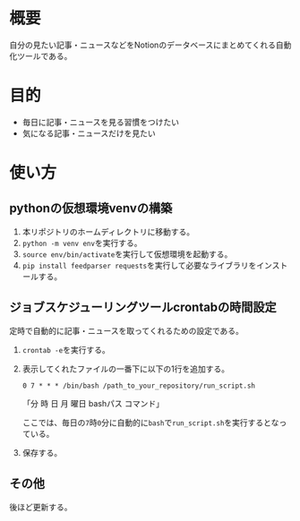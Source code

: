 # 概要
自分の見たい記事・ニュースなどをNotionのデータベースにまとめてくれる自動化ツールである。

# 目的
- 毎日に記事・ニュースを見る習慣をつけたい
- 気になる記事・ニュースだけを見たい

# 使い方
## pythonの仮想環境venvの構築
1. 本リポジトリのホームディレクトリに移動する。
2. `python -m venv env`を実行する。
3. `source env/bin/activate`を実行して仮想環境を起動する。
4. `pip install feedparser requests`を実行して必要なライブラリをインストールする。

## ジョブスケジューリングツールcrontabの時間設定
定時で自動的に記事・ニュースを取ってくれるための設定である。

1. `crontab -e`を実行する。
2. 表示してくれたファイルの一番下に以下の1行を追加する。
    ```
    0 7 * * * /bin/bash /path_to_your_repository/run_script.sh
    ```
    
    「分 時 日 月 曜日 bashパス コマンド」

    ここでは、毎日の`7`時`0`分に自動的に`bash`で`run_script.sh`を実行するとなっている。
3. 保存する。

## その他
後ほど更新する。